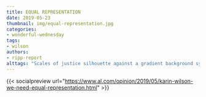 ```yaml
---
title: EQUAL REPRESENTATION
date: 2019-05-23
thumbnail: img/equal-representation.jpg
categories:
- wonderful-wednesday
tags:
- wilson
authors:
- ripp-report
alttags: "Scales of justice silhouette against a gradient background symbolize equal representation and fairness discussed in this o..."
---
```

{{< socialpreview url="https://www.al.com/opinion/2019/05/karin-wilson-we-need-equal-representation.html" >}}
